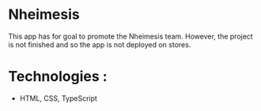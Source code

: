 # Nheimesis

This app has for goal to promote the Nheimesis team.
However, the project is not finished and so the app is not deployed on stores.

# Technologies :
  - HTML, CSS, TypeScript
